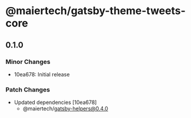 # @maiertech/gatsby-theme-tweets-core

## 0.1.0

### Minor Changes

- 10ea678: Initial release

### Patch Changes

- Updated dependencies [10ea678]
  - @maiertech/gatsby-helpers@0.4.0
